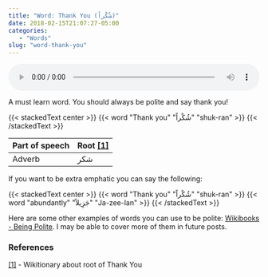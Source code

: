 ```yaml
---
title: "Word: Thank You (شُكْراً)"
date: 2018-02-15T21:07:27-05:00
categories:
   - "Words"
slug: "word-thank-you"
---
```


<audio controls="controls" style="width: 100%;">
  <source src="/arabic/audio/thankyou.mp3" type="audio/mp3">
</audio>

A must learn word. You should always be polite and say thank you!

{{< stackedText center >}}
   {{< word "Thank you" "شُكْراً" "shuk-ran" >}}
{{< /stackedText >}}

| Part of speech | Root [\[1\]](https://en.wiktionary.org/wiki/%D8%B4_%D9%83_%D8%B1#Arabic) |
|----------------|------|
| Adverb         | شكر |

If you want to be extra emphatic you can say the following:

{{< stackedText center >}}
   {{< word "Thank you" "شُكْراً" "shuk-ran" >}}
   {{< word "abundantly" "جَزِيلاً" "Ja-zee-lan" >}}
{{< /stackedText >}}

Here are some other examples of words you can use to be polite: [Wikibooks - Being
Polite](https://en.wikibooks.org/wiki/Arabic/Being_Polite). I may be able to cover more of them in future posts.

### References

[\[1\]](https://en.wiktionary.org/wiki/%D8%B4_%D9%83_%D8%B1#Arabic) - Wikitionary about root of Thank You
